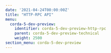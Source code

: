 ```yaml
---
date: '2021-04-24T00:00:00Z'
title: "HTTP-RPC API"
menu:
  corda-5-dev-preview:
    identifier: corda-5-dev-preview-http-rpc
    parent: corda-5-dev-preview-technical
    weight: 2500
section_menu: corda-5-dev-preview
---
```

